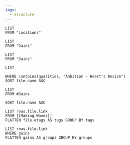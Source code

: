 ```yaml
---
tags:
  - Structure
---
```


```dataview
LIST
FROM "Locations"
```

```dataview
LIST 
FROM "Gains"
```

```dataview
LIST 
FROM "Gains"
```

```dataview
LIST 

WHERE contains(qualities, "Ambition - Heart's Desire")
SORT file.name ASC
```

```dataview
LIST 
FROM #Gains

SORT file.name ASC
```

```dataview
LIST rows.file.link
FROM [[Making Waves]]
FLATTEN file.etags AS tags GROUP BY tags
```

```dataview
LIST rows.file.link
WHERE gains
FLATTEN gains AS groups GROUP BY groups
```